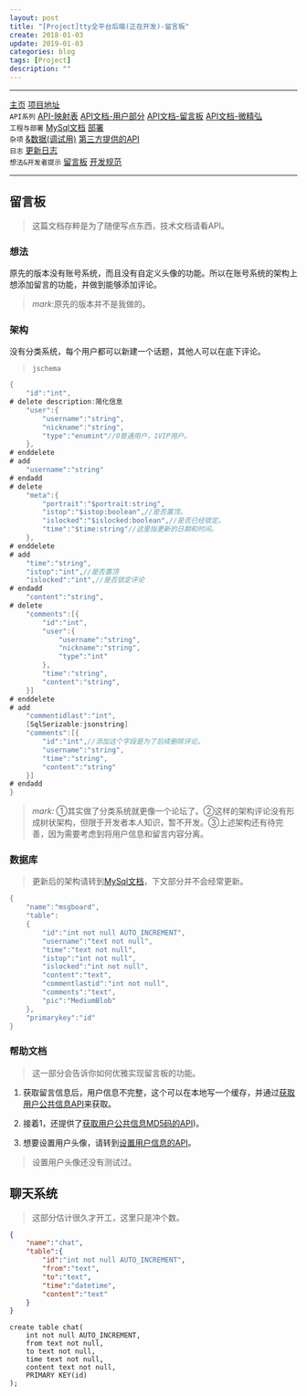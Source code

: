 ```yaml
---
layout: post
title: "[Project]tty全平台后端(正在开发)-留言板"
create: 2018-01-03
update: 2019-01-03
categories: blog
tags: [Project]
description: ""
---
```


-------

[主页](https://h1542462994.github.io/blog/2018/12/23/aspserver-index/)    [项目地址](https://github.com/TropicalTeamYard/tty.platform.aspserver)<br/>
`API系列` [API-映射表](https://h1542462994.github.io/blog/2019/01/12/aspserver-apimap) [API文档-用户部分](https://h1542462994.github.io/blog/2018/12/23/aspserver-api-user/)  [API文档-留言板](https://h1542462994.github.io/blog/2019/01/09/aspserver-api-msgboard/)   [API文档-微精弘](https://h1542462994.github.io/blog/2019/01/09/aspserver-api-wejh/)<br/>
`工程与部署` [MySql文档](https://h1542462994.github.io/blog/2018/12/23/aspserver-mysql/)  [部署](https://h1542462994.github.io/blog/2018/12/23/aspserver-deploy/)<br/>
`杂项` [&数据(调试用)](https://h1542462994.github.io/blog/2018/12/23/aspserver-data/)    [第三方提供的API](https://h1542462994.github.io/blog/2018/12/23/aspserver-providedapi/)<br/>
`日志` [更新日志](https://h1542462994.github.io/blog/2019/01/09/aspserver-updatelog/)<br/>
`想法&开发者提示` [留言板](https://h1542462994.github.io/blog/2019/01/03/aspserver-msgboard/)    [开发规范](https://h1542462994.github.io/blog/2019/01/11/aspserver-regular/)  

-------

## 留言板

> 这篇文档存粹是为了随便写点东西，技术文档请看API。

### 想法

原先的版本没有账号系统，而且没有自定义头像的功能。所以在账号系统的架构上想添加留言的功能，并做到能够添加评论。

> *mark*:原先的版本并不是我做的。

### 架构

没有分类系统，每个用户都可以新建一个话题，其他人可以在底下评论。

> `jschema`

```csharp
{
    "id":"int",
# delete description:简化信息
    "user":{
        "username":"string",
        "nickname":"string",
        "type":"enumint"//0普通用户，1VIP用户。
    },
# enddelete
# add
    "username":"string"
# endadd
# delete
    "meta":{
        "portrait":"$portrait:string",
        "istop":"$istop:boolean",//是否置顶。
        "islocked":"$islocked:boolean",//是否已经锁定。
        "time":"$time:string"//这里指更新的日期和时间。
    },
# enddelete
# add
    "time":"string",
    "istop":"int",//是否置顶
    "islocked":"int",//是否锁定评论
# endadd
    "content":"string",
# delete
    "comments":[{
        "id":"int",
        "user":{
            "username":"string",
            "nickname":"string",
            "type":"int"
        },
        "time":"string",
        "content":"string",
    }]
# enddelete
# add
    "commentidlast":"int",
    [SqlSerizable:jsonstring]
    "comments":[{
        "id":"int",//添加这个字段是为了后续删除评论。
        "username":"string",
        "time":"string",
        "content":"string"
    }]
# endadd
}
```

> *mark:* ①其实做了分类系统就更像一个论坛了。②这样的架构评论没有形成树状架构，但限于开发者本人知识，暂不开发。③上述架构还有待完善，因为需要考虑到将用户信息和留言内容分离。

### 数据库

> 更新后的架构请转到[MySql文档](https://h1542462994.github.io/blog/2018/12/23/aspserver-mysql/#留言系统模块)，下文部分并不会经常更新。

```csharp
{
    "name":"msgboard",
    "table":
    {
        "id":"int not null AUTO_INCREMENT",
        "username":"text not null",
        "time":"text not null",
        "istop":"int not null",
        "islocked":"int not null",
        "content":"text",
        "commentlastid":"int not null",
        "comments":"text",
        "pic":"MediumBlob"
    },
    "primarykey":"id"    
}
```

### 帮助文档

> 这一部分会告诉你如何优雅实现留言板的功能。

1. 获取留言信息后，用户信息不完整，这个可以在本地写一个缓存，并通过[获取用户公共信息API](https://h1542462994.github.io/blog/2018/12/23/aspserver-api-user/#用户公共信息)来获取。

2. 接着1，还提供了[获取用户公共信息MD5码的API](https://h1542462994.github.io/blog/2018/12/23/aspserver-api-user/#用户公共信息md5))。

3. 想要设置用户头像，请转到[设置用户信息的API](https://h1542462994.github.io/blog/2018/12/23/aspserver-api-user/#24设置用户信息)。

> 设置用户头像还没有测试过。

## 聊天系统

> 这部分估计很久才开工，这里只是冲个数。

```json
{
    "name":"chat",
    "table":{
        "id":"int not null AUTO_INCREMENT",
        "from":"text",
        "to":"text",
        "time":"datetime",
        "content":"text"
    }
}
```

```
create table chat(
    int not null AUTO_INCREMENT,
    from text not null,
    to text not null,
    time text not null,
    content text not null,
    PRIMARY KEY(id)
);

```